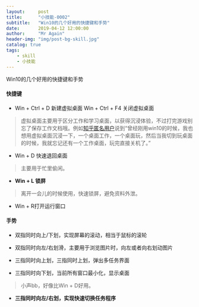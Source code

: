 ```yaml
---
layout:     post 
title:      "小技能-0002"
subtitle:   "Win10的几个好用的快捷键和手势" 
date:       2019-04-12 12:00:00
author:     "Mr Again"
header-img: "img/post-bg-skill.jpg"
catalog: true
tags:
    - skill
    - 小技能
---
```


Win10的几个好用的快捷键和手势

#### 快捷键
* Win + Ctrl + D 新建虚拟桌面 Win + Ctrl + F4 关闭虚拟桌面
> 虚拟桌面主要用于区分工作和学习桌面，以获得沉浸体验，不过打完游戏别忘了保存工作文档哦。例如[知乎匿名用户](https://www.zhihu.com/question/28141858)说到“曾经刚用win10的时候，我也想用虚拟桌面沉浸一下，一个桌面工作，一个桌面玩，然后当我切到玩桌面的时候，我就忘记还有一个工作桌面，玩完直接关机了。”

* Win + D 快速退回桌面
> 主要用于忙里偷闲。

* **Win + L 锁屏**
> 离开一会儿的时候使用，快速锁屏，避免资料外泄。

* Win + R打开运行窗口

#### 手势

* 双指同时向上/下划，实现屏幕的滚动，相当于鼠标的滚轮

* 双指同时向左/右划滑，主要用于浏览图片时，向左或者向右划动图片

* 三指同时向上划，三指同时上划，弹出多任务界面

* 三指同时向下划，当前所有窗口最小化，显示桌面
> 小声bb，好像比Win + D好用。

* **三指同时向左/右划，实现快速切换任务程序**